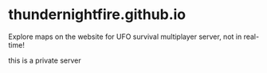 # thundernightfire.github.io

<p>Explore maps on the website for UFO survival multiplayer server, not in real-time!</p>
<p>this is a private server</p>

